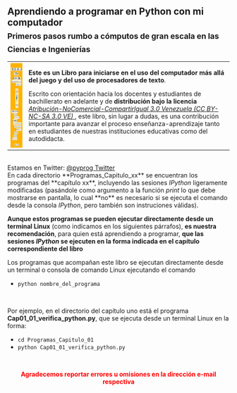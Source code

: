 <p style="text-align: center;"><h2> Aprendiendo a programar en Python con mi computador <br> <sub> Primeros pasos rumbo a c&oacute;mputos de gran escala en las Ciencias e Ingenier&iacute;as</sub></h2></p>

 <table style="width:100%">
  <tr>
     <td>
         <a href="https://github.com/rojassergio/Aprendiendo-a-programar-en-Python-con-mi-computador/blob/master/AprenderPythonEnMiComputador.pdf" target="_blank">
      <img src="./img/portada.png" alt="" height="192" width="192" align="ABSMIDDLE" border="0">
</a>
     </td>
     <td>

**Este es un Libro para iniciarse en el uso del computador 
m&aacute;s all&aacute; del juego y del uso de procesadores de texto**.

Escrito con orientaci&oacute;n hacia los docentes y estudiantes de 
bachillerato en adelante y de **distribuci&oacute;n bajo la licencia**
<a href="http://creativecommons.org/licenses/by-nc-sa/3.0/ve/" target="_blank">
<em>Atribuci&oacute;n-NoComercial-CompartirIgual 3.0 Venezuela (CC BY-NC-SA 3.0 VE)</em> 
</a>, este libro, sin lugar a dudas, es una contribuci&oacute;n
importante para avanzar el proceso ense&ntilde;anza-aprendizaje tanto en estudiantes de nuestras
instituciones educativas como del autodidacta.
        </td>
  </tr>
</table>
<BR CLEAR=ALL>
Estamos en Twitter: <a href="https://twitter.com/pyprog/" target="_blank">@pyprog Twitter</a>
<BR CLEAR=ALL>
En cada directorio **Programas_Capitulo_xx** se encuentran los programas del
**cap&iacute;tulo xx**, incluyendo las sesiones <em>IPython</em> 
ligeramente
modificadas (pas&aacute;ndole como argumento a la funci&oacute;n <em>print</em>
lo que debe mostrarse en pantalla, lo cual **no** es necesario 
si se ejecuta el comando desde la consola <em>IPython</em>, pero tambi&eacute;n
son instruciones v&aacute;lidas).

**Aunque estos programas se pueden ejecutar directamente desde un terminal
Linux** (como indicamos en los siguientes p&aacute;rrafos), **es nuestra
recomendaci&oacute;n**, para quien est&aacute; aprendiendo a programar,
 **que las sesiones <em>IPython</em> se ejecuten
en la forma indicada en el cap&iacute;tulo correspondiente del libro**

Los programas que acompa&ntilde;an este libro se ejecutan directamente
desde un terminal o consola de comando Linux ejecutando el comando
<br>
* `python nombre_del_programa`
<br>

Por ejemplo, en el directorio del cap&iacute;tulo uno est&aacute; el
programa **Cap01_01_verifica_python.py**, que se ejecuta desde un 
terminal Linux en la forma:
<br>
* `cd Programas_Capitulo_01`
* `python Cap01_01_verifica_python.py`
<br>

<p style="text-align: center;">
<font color=red><b> Agradecemos reportar errores u omisiones en 
                la direcci&oacute;n e-mail respectiva</b>
</p>
